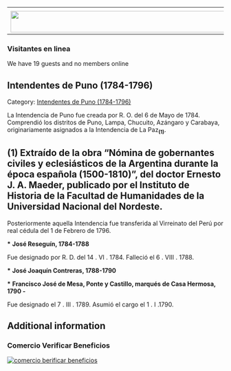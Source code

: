 <table><tbody><tr><td><center></center></td></tr><tr><td><center><a href="https://www.corrientes.gov.ar/" target="_blank"><img src="http://descubrircorrientes.com.ar/2012/index.php/1071-cronologias/cronologias-del-periodo-colonial/intendentes-coloniales/banner-corrientes.jpg" width="580" height="50" alt=""></a></center></td></tr></tbody></table>

### Visitantes en linea

We have 19 guests and no members online

## Intendentes de Puno (1784-1796)

Category: [Intendentes de Puno (1784-1796)](http://descubrircorrientes.com.ar/2012/index.php/1071-cronologias/cronologias-del-periodo-colonial/intendentes-coloniales/intendentes-de-puno-1784-1796)

La Intendencia de Puno fue creada por R. O. del 6 de Mayo de 1784. Comprendió los distritos de Puno, Lampa, Chucuito, Azángaro y Carabaya, originariamente asignados a la Intendencia de La Paz<sub><strong>(1)</strong></sub>.

## **(1)** Extraído de la obra “Nómina de gobernantes civiles y eclesiásticos de la Argentina durante la época española (1500-1810)”, del doctor Ernesto J. A. Maeder, publicado por el Instituto de Historia de la Facultad de Humanidades de la Universidad Nacional del Nordeste.

Posteriormente aquella Intendencia fue transferida al Virreinato del Perú por real cédula del 1 de Febrero de 1796.

**\*** **José Reseguín, 1784-1788**

Fue designado por R. D. del 14 . VI . 1784. Falleció el 6 . VIII . 1788.

**\*** **José Joaquín Contreras, 1788-1790**

**\*** **Francisco José de Mesa, Ponte y Castillo, marqués de Casa Hermosa, 1790 -**

Fue designado el 7 . III . 1789. Asumió el cargo el 1 . I .1790.

## Additional information

### Comercio Verificar Beneficios

[![comercio berificar beneficios](http://descubrircorrientes.com.ar/2012/index.php/1071-cronologias/cronologias-del-periodo-colonial/intendentes-coloniales/images/botones_beneficios/comercio_berificar_beneficios.png)](http://descubrircomercio.zapto.org/)